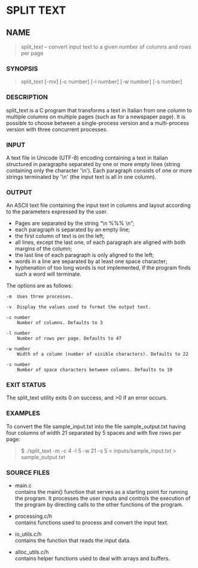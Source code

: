 # SPLIT TEXT

## NAME

> split_text – convert input text to a given number of columns and rows per page

### SYNOPSIS

> split_text [-mv] [-c number] [-l number] [-w number] [-s number]

### DESCRIPTION

split_text is a C program that transforms a text in Italian from one column to multiple columns on multiple pages (such as for a newspaper page). It is possible to choose between a single-process version and a multi-process version with three concurrent processes.

### INPUT

A text file in Unicode (UTF-8) encoding containing a text in Italian structured in paragraphs separated by one or more empty lines (string containing only the character '\n'). Each paragraph consists of one or more strings terminated by '\n' (the input text is all in one column).

### OUTPUT

An ASCII text file containing the input text in columns and layout according to the parameters expressed by the user.

- Pages are separated by the string “\n %%% \n”;
- each paragraph is separated by an empty line;
- the first column of text is on the left;
- all lines, except the last one, of each paragraph are aligned with both margins of the column;
- the last line of each paragraph is only aligned to the left;
- words in a line are separated by at least one space character;
- hyphenation of too long words is not implemented, if the program finds such a word will terminate.

The options are as follows:

    -m  Uses three processes.

    -v  Display the values used to format the output text.

    -c number
        Number of columns. Defaults to 3

    -l number
        Number of rows per page. Defaults to 47

    -w number
        Width of a column (number of visible characters). Defaults to 22

    -s number
        Number of space characters between columns. Defaults to 10

### EXIT STATUS

The split_text utility exits 0 on success, and >0 if an error occurs.

### EXAMPLES

To convert the file sample_input.txt into the file sample_output.txt having four columns of width 21 separated by 5 spaces and with five rows per page:

> $ ./split_text -m -c 4 -l 5 -w 21 -s 5 < inputs/sample_input.txt > sample_output.txt

### SOURCE FILES

- main.c  
contains the main() function that serves as a starting point for running the program. It processes the user inputs and controls the execution of the program by directing calls to the other functions of the program.  

- processing.c/h  
contains functions used to process and convert the input text.  

- io_utils.c/h  
contains the function that reads the input data.  

- alloc_utils.c/h  
contains helper functions used to deal with arrays and buffers.
